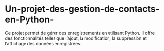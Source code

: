 # Un-projet-des-gestion-de-contacts-en-Python-
Ce projet permet de gérer des enregistrements en utilisant Python. Il offre des fonctionnalités telles que l’ajout, la modification, la suppression et l’affichage des données enregistrées.
